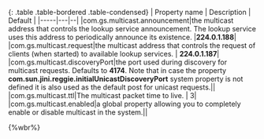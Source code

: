 
{: .table .table-bordered .table-condensed}
| Property name | Description | Default |
|-----|---|--|
|com.gs.multicast.announcement|the multicast address that controls the lookup service announcement. The lookup service uses this address to periodically announce its existence. |**224.0.1.188**|
|com.gs.multicast.request|the multicast address that controls the request of clients (when started) to available lookup services. | **224.0.1.187**|
|com.gs.multicast.discoveryPort|the port used during discovery for multicast requests. Defaults to **4174**. Note that in case the property **com.sun.jini.reggie.initialUnicastDiscoveryPort** system property is not defined it is also used as the default post for unicast requests.||
|com.gs.multicast.ttl|The multicast packet time to live. | 3|
|com.gs.multicast.enabled|a global property allowing you to completely enable or disable multicast in the system.||

{%wbr%}